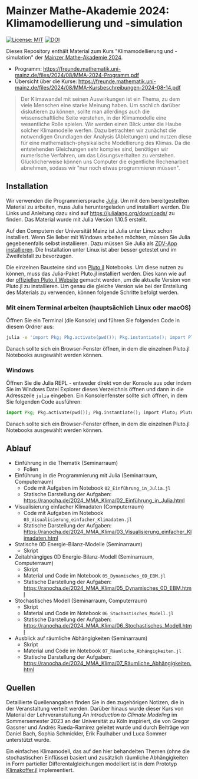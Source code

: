# Mainzer Mathe-Akademie 2024: Klimamodellierung und -simulation

[![License: MIT](https://img.shields.io/badge/License-MIT-success.svg)](https://opensource.org/licenses/MIT)
[![DOI](https://zenodo.org/badge/DOI/10.5281/zenodo.13766641.svg)](https://doi.org/10.5281/zenodo.13766641)

Dieses Repository enthält Material zum Kurs
"Klimamodellierung und -simulation"
der [Mainzer Mathe-Akademie 2024](https://freunde.mathematik.uni-mainz.de/mma/).

- Programm: https://freunde.mathematik.uni-mainz.de/files/2024/08/MMA-2024-Programm.pdf
- Übersicht über die Kurse: https://freunde.mathematik.uni-mainz.de/files/2024/08/MMA-Kursbeschreibungen-2024-08-14.pdf

> Der Klimawandel mit seinen Auswirkungen ist ein Thema, zu dem
> viele Menschen eine starke Meinung haben. Um sachlich darüber
> diskutieren zu können, sollte man allerdings auch die wissenschaftliche
> Seite verstehen, in der Klimamodelle eine wesentliche Rolle spielen.
> Wir werden einen Blick unter die Haube solcher Klimamodelle werfen.
> Dazu betrachten wir zunächst die notwendigen Grundlagen der Analysis
> (Ableitungen) und nutzen diese für eine mathematisch-physikalische
> Modellierung des Klimas. Da die entstehenden Gleichungen sehr komplex
> sind, benötigen wir numerische Verfahren, um das Lösungsverhalten zu
> verstehen. Glücklicherweise können uns Computer die eigentliche
> Rechenarbeit abnehmen, sodass wir "nur noch etwas programmieren
> müssen".


## Installation

Wir verwenden die Programmiersprache [Julia](https://julialang.org).
Um mit dem bereitgestellten Material zu arbeiten, muss Julia heruntergeladen
und installiert werden. Die Links und Anleitung dazu sind auf
https://julialang.org/downloads/
zu finden.
Das Material wurde mit Julia Version 1.10.5 erstellt.

Auf den Computern der Universität Mainz ist Julia unter Linux schon installiert.
Wenn Sie lieber mit Windows arbeiten möchten, müssen Sie Julia gegebenenfalls
selbst installieren. Dazu müssen Sie Julia als
[ZDV-App installieren](https://www.zdv.uni-mainz.de/zdvapps-software-am-arbeitsplatz/).
Die Installation unter Linux ist aber besser getestet und im Zweifelsfall zu
bevorzugen.

Die einzelnen Bausteine sind von [Pluto.jl](https://github.com/fonsp/Pluto.jl)
Notebooks. Um diese nutzen zu können, muss das Julia-Paket Pluto.jl
installiert werden. Dies kann wie auf der
[offiziellen Pluto.jl Website](https://plutojl.org/)
gemacht werden, um die aktuelle Version von Pluto.jl zu installieren.
Um genau die gleiche Version wie bei der Erstellung des Materials zu verwenden,
können folgende Schritte befolgt werden.

### Mit einem Terminal arbeiten (hauptsächlich Linux oder macOS)

Öffnen Sie ein Terminal (die Konsole) und führen Sie folgenden Code in diesem
Ordner aus:

```bash
julia -e 'import Pkg; Pkg.activate(pwd()); Pkg.instantiate(); import Pluto; Pluto.run()'
```

Danach sollte sich ein Browser-Fenster öffnen, in dem die einzelnen Pluto.jl Notebooks
ausgewählt werden können.

### Windows

Öffnen Sie die Julia REPL - entweder direkt von der Konsole aus oder indem Sie im
Windows Datei Explorer dieses Verzeichnis öffnen und dann in die Adresszeile
`julia` eingeben. Ein Konsolenfenster sollte sich öffnen, in dem Sie folgenden
Code ausführen:

```julia
import Pkg; Pkg.activate(pwd()); Pkg.instantiate(); import Pluto; Pluto.run()
```

Danach sollte sich ein Browser-Fenster öffnen, in dem die einzelnen Pluto.jl Notebooks
ausgewählt werden können.


## Ablauf

- Einführung in die Thematik (Seminarraum)
    - Folien
- Einführung in die Programmierung mit Julia (Seminarraum, Computerraum)
    - Code mit Aufgaben im Notebook `02_Einführung_in_Julia.jl`
    - Statische Darstellung der Aufgaben: https://ranocha.de/2024_MMA_Klima/02_Einführung_in_Julia.html
- Visualisierung einfacher Klimadaten (Computerraum)
    - Code mit Aufgaben im Notebook `03_Visualisierung_einfacher_Klimadaten.jl`
    - Statische Darstellung der Aufgaben: https://ranocha.de/2024_MMA_Klima/03_Visualisierung_einfacher_Klimadaten.html
- Statische 0D Energie-Bilanz-Modelle (Seminarraum)
    - Skript
- Zeitabhängiges 0D Energie-Bilanz-Modell (Seminarraum, Computerraum)
    - Skript
    - Material und Code im Notebook `05_Dynamisches_0D_EBM.jl`
    - Statische Darstellung der Aufgaben: https://ranocha.de/2024_MMA_Klima/05_Dynamisches_0D_EBM.html
- Stochastisches Modell (Seminarraum, Computerraum)
    - Skript
    - Material und Code im Notebook `06_Stochastisches_Modell.jl`
    - Statische Darstellung der Aufgaben: https://ranocha.de/2024_MMA_Klima/06_Stochastisches_Modell.html
- Ausblick auf räumliche Abhängigkeiten (Seminarraum)
    - Skript
    - Material und Code im Notebook `07_Räumliche_Abhängigkeiten.jl`
    - Statische Darstellung der Aufgaben: https://ranocha.de/2024_MMA_Klima/07_Räumliche_Abhängigkeiten.html


## Quellen

Detaillierte Quellenangaben finden Sie in den zugehörigen Notizen, die in der
Veranstaltung verteilt werden.
Darüber hinaus wurde dieser Kurs von Material der Lehrveranstaltung
*An introduction to Climate Modeling* im Sommersemester 2023 an
der Universität zu Köln inspiriert, die von Gregor Gassner und
Andrés Rueda-Ramírez geleitet wurde und durch Beiträge von Daniel Bach,
Sophia Schmickler, Erik Faulhaber und Luca Sommer unterstützt wurde.

Ein einfaches Klimamodell, das auf den hier behandelten Themen (ohne die
stochastischen Einflüsse) basiert und zusätzlich räumliche Abhängigkeiten
in Form partieller Differentalgleichungen modelliert ist in dem Prototyp
[Klimakoffer.jl](https://github.com/klimakoffer/Klimakoffer.jl) implementiert.
